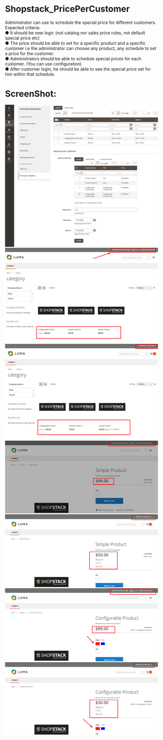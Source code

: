 # Shopstack_PricePerCustomer
Administrator can use to schedule the special price for different customers.</br>
Expected criteria:</br>
● It should be new logic (not catalog nor sales price rules, not default special price etc)</br>
● The price should be able to set for a specific product and a specific customer i.e the
administrator can choose any product, any schedule to set a price for the customer.</br>
● Administrators should be able to schedule special prices for each customer. (You can
use configuration)</br>
● After customer login, he should be able to see the special price set for him within that
schedule.</br>
<h1>ScreenShot:</h1>
<img  src="https://raw.githubusercontent.com/huylan91/images/main/Huy%20Lan%20%20%20Customers%20%20%20Customers%20%20%20Magento%20Admin.png" />
<img  src="https://raw.githubusercontent.com/huylan91/images/main/category_before.png" />
<img  src="https://raw.githubusercontent.com/huylan91/images/main/category_after.png" />
<img  src="https://raw.githubusercontent.com/huylan91/images/main/test.png" />
<img  src="https://raw.githubusercontent.com/huylan91/images/main/test(1).png" />
<img  src="https://raw.githubusercontent.com/huylan91/images/main/Configurable%20Product.png" />
<img  src="https://raw.githubusercontent.com/huylan91/images/main/Configurable%20Product(1).png" />

